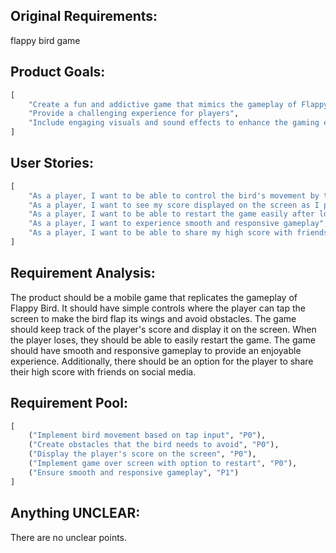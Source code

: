 ## Original Requirements:
flappy bird game

## Product Goals:
```python
[
    "Create a fun and addictive game that mimics the gameplay of Flappy Bird",
    "Provide a challenging experience for players",
    "Include engaging visuals and sound effects to enhance the gaming experience"
]
```

## User Stories:
```python
[
    "As a player, I want to be able to control the bird's movement by tapping the screen",
    "As a player, I want to see my score displayed on the screen as I progress in the game",
    "As a player, I want to be able to restart the game easily after losing",
    "As a player, I want to experience smooth and responsive gameplay",
    "As a player, I want to be able to share my high score with friends on social media"
]
```

## Requirement Analysis:
The product should be a mobile game that replicates the gameplay of Flappy Bird. It should have simple controls where the player can tap the screen to make the bird flap its wings and avoid obstacles. The game should keep track of the player's score and display it on the screen. When the player loses, they should be able to easily restart the game. The game should have smooth and responsive gameplay to provide an enjoyable experience. Additionally, there should be an option for the player to share their high score with friends on social media.

## Requirement Pool:
```python
[
    ("Implement bird movement based on tap input", "P0"),
    ("Create obstacles that the bird needs to avoid", "P0"),
    ("Display the player's score on the screen", "P0"),
    ("Implement game over screen with option to restart", "P0"),
    ("Ensure smooth and responsive gameplay", "P1")
]
```

## Anything UNCLEAR:
There are no unclear points.